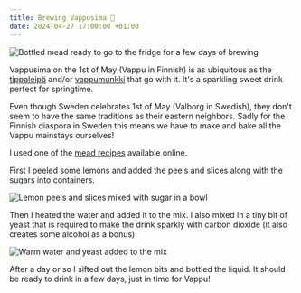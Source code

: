 ```yaml
---
title: Brewing Vappusima 🥳
date: 2024-04-27 17:00:00 +01:00
---
```


![Bottled mead ready to go to the fridge for a few days of brewing](/media/2024-04/brewing-vappusima/IMG_5374.jpg)

Vappusima on the 1st of May (Vappu in Finnish) is as ubiquitous as the [tippaleipä](https://www.k-ruoka.fi/reseptit/tippaleipa) and/or [vappumunkki](https://www.k-ruoka.fi/reseptit/munkkirinkelit) that go with it. It's a sparkling sweet drink perfect for springtime.

<!-- more -->

Even though Sweden celebrates 1st of May (Valborg in Swedish), they don't seem to have the same traditions as their eastern neighbors.
Sadly for the Finnish diaspora in Sweden this means we have to make and bake all the Vappu mainstays ourselves!

I used one of the [mead recipes](https://www.k-ruoka.fi/reseptit/sima) available online.

First I peeled some lemons and added the peels and slices along with the sugars into containers.

![Lemon peels and slices mixed with sugar in a bowl](/media/2024-04/brewing-vappusima/IMG_5368.jpg)

Then I heated the water and added it to the mix.
I also mixed in a tiny bit of yeast that is required to make the drink sparkly with carbon dioxide (it also creates some alcohol as a bonus).

![Warm water and yeast added to the mix](/media/2024-04/brewing-vappusima/IMG_5369.jpg)

After a day or so I sifted out the lemon bits and bottled the liquid.
It should be ready to drink in a few days, just in time for Vappu!
